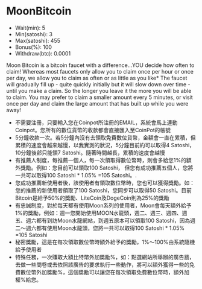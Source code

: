 # MoonBitcoin
<ul>
  <li>Wait(min): 5</li>
  <li>Min(satoshi): 3</li>
  <li>Max(satoshi): 455</li>
  <li>Bonus(%): 100</li>
  <li>Withdraw(btc): 0.0001</li>
</ul>

<p>
Moon Bitcoin is a bitcoin faucet with a difference...YOU decide how often to claim!
Whereas most faucets only allow you to claim once per hour or once per day, we allow you to claim as often or as little as you like* 
The faucet will gradually fill up - quite quickly initially but it will slow down over time - until you make a claim. So the longer you leave it the more you will be able to claim.
You may prefer to claim a smaller amount every 5 minutes, or visit once per day and claim the large amount that has built up while you were away!
<p>
<ul>
<li>不需要注冊，只要輸入您在Coinpot所注冊的EMAIL，系統會馬上連動Coinpot。您所有的數位貨幣的收款都會直接匯入至CoinPot的帳號</li>
<li>5分鐘收款一次。若5分鐘內沒有去領取免費數位貨幣，金額會一直在累積，但累積的速度會越來越慢，以我實測的狀況，5分鐘目前約可以取得4 Satoshi，10分鐘後郤只能領7 Satoshi。隨著時間越長，累積的速度會越慢</li>
<li>有推薦人制度，每推薦一個人，每一次領取得數位幣時，則會多給您1%的額外獎勵。例如：您目前可以領取100 Satoshi， 但您有成功推薦五個人，您將一共可以取得100 Satoshi * 1.05% =105 Satoshi。.</li>
<li>您成功推薦新使用者後，該使用者有領取數位幣時，您也可以獲得獎勵。如：您的推薦的新使用者領取了100 Satoshi，您同步可以取得50 Satoshi。目前Bitcoin是給予50%的獎勵、LiteCoin及DogeCoin則為25%的獎勵</li>
<li>有忠誠制度，對於每天都有使用Moon系列的使用者，Moon會每天額外給予1%的獎勵，例如：週一您開始使用MOON水龍頭，週二、週三、週四、週五、週六都有到訪Moon水龍網站，到週五原本可以領取100 Satoshi，因為週二～週六都有使用Moon水龍頭，您將一共可以取得100 Satoshi * 1.05% =105 Satoshi</li>
<li>秘密獎勵，這是在每次領取數位幣時額外給予的獎勵，1%～100%由系統隨機給予使用者</li>
<li>特殊任務，一次賺取大額比特幣外加奬勵%，如：點選網站所舉辦的廣告牆，去做一些問卷或去依照該廣告的要求執行一些動作，將可以額外獲得一些的免費數位幣外加獎勵%，這個奬勵可以讓您在每次領取免費數位幣時，額外加權%給您。</li>
</ul>
